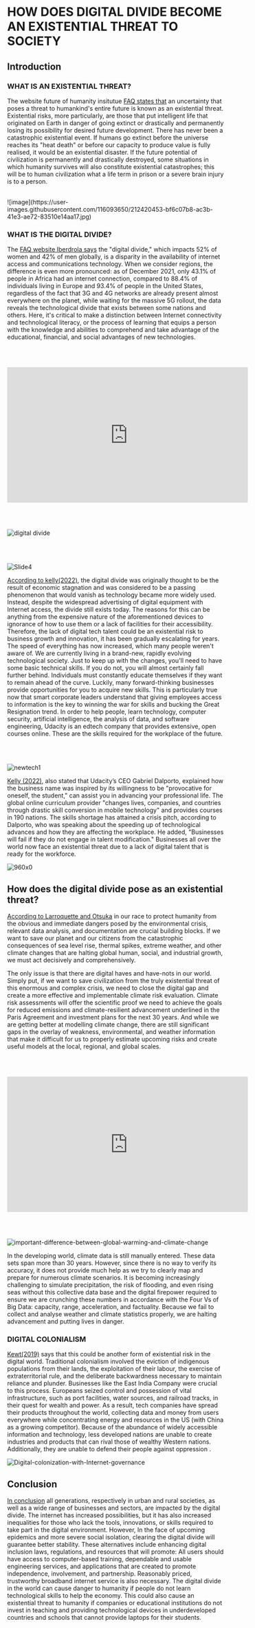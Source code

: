 # HOW DOES DIGITAL DIVIDE BECOME AN EXISTENTIAL THREAT TO SOCIETY

## Introduction
### WHAT IS AN EXISTENTIAL THREAT?

The website future of humanity insitutue [FAQ states that](https://existential-risk.org/faq) an uncertainty that poses a threat to humankind's entire future is known as an existential threat. Existential risks, more particularly, are those that put intelligent life that originated on Earth in danger of going extinct or drastically and permanently losing its possibility for desired future development. There has never been a catastrophic existential event. If humans go extinct before the universe reaches its "heat death" or before our capacity to produce value is fully realised, it would be an existential disaster. If the future potential of civilization is permanently and drastically destroyed, some situations in which humanity survives will also constitute existential catastrophes; this will be to human civilization what a life term in prison or a severe brain injury is to a person.

<br>
![image](https://user-images.githubusercontent.com/116093650/212420453-bf6c07b8-ac3b-41e3-ae72-83510e14aa17.jpg)
<br>

### WHAT IS THE DIGITAL DIVIDE?

The [FAQ website Iberdrola says](https://www.iberdrola.com/social-commitment/what-is-digital-divide) the "digital divide," which impacts 52% of women and 42% of men globally, is a disparity in the availability of internet access and communications technology. When we consider regions, the difference is even more pronounced: as of December 2021, only 43.1% of people in Africa had an internet connection, compared to 88.4% of individuals living in Europe and 93.4% of people in the United States, regardless of the fact that 3G and 4G networks are already present almost everywhere on the planet, while waiting for the massive 5G rollout, the data reveals the technological divide that exists between some nations and others. Here, it's critical to make a distinction between Internet connectivity and technological literacy, or the process of learning that equips a person with the knowledge and abilities to comprehend and take advantage of the educational, financial, and social advantages of new technologies.

<br><br>

<iframe width="560" height="315" src="https://www.youtube.com/embed/YDHpDBCpUTI" title="YouTube video player" frameborder="0" allow="accelerometer; autoplay; clipboard-write; encrypted-media; gyroscope; picture-in-picture; web-share" allowfullscreen></iframe>

<br><br>

![digital divide ](https://user-images.githubusercontent.com/116093650/212422888-88510260-502f-4631-8ed4-23fcb96e9d90.svg) 

<br><br>

![Slide4](https://user-images.githubusercontent.com/116093650/212422963-26e42141-f699-4b3b-844f-bf8edb40b21c.jpeg) 

[According to kelly(2022)](https://www.forbes.com/sites/jackkelly/2022/03/02/the-lack-of-digital-tech-talent-is-an-existential-threat-to-business-growth-and-innovation/?sh=1ea475927628), the digital divide was originally thought to be the result of economic stagnation and was considered to be a passing phenomenon that would vanish as technology became more widely used. Instead, despite the widespread advertising of digital equipment with Internet access, the divide still exists today. The reasons for this can be anything from the expensive nature of the aforementioned devices to ignorance of how to use them or a lack of facilities for their accessibility. Therefore, the lack of digital tech talent could be an existential risk to business growth and innovation, it has been gradually escalating for years. The speed of everything has now increased, which many people weren't aware of. We are currently living in a brand-new, rapidly evolving technological society. Just to keep up with the changes, you'll need to have some basic technical skills. If you do not, you will almost certainly fall further behind. Individuals must constantly educate themselves if they want to remain ahead of the curve. Luckily, many forward-thinking businesses provide opportunities for you to acquire new skills. This is particularly true now that smart corporate leaders understand that giving employees access to information is the key to winning the war for skills and bucking the Great Resignation trend. In order to help people, learn technology, computer security, artificial intelligence, the analysis of data, and software engineering, Udacity is an edtech company that provides extensive, open courses online. These are the skills required for the workplace of the future. 

<br><br> 

![newtech1](https://user-images.githubusercontent.com/116093650/212425376-501102cb-b921-45ad-82b7-67e148881c1e.jpg) 

[Kelly (2022)](https://www.forbes.com/sites/jackkelly/2022/03/02/the-lack-of-digital-tech-talent-is-an-existential-threat-to-business-growth-and-innovation/?sh=1ea475927628), also stated that Udacity’s CEO Gabriel Dalporto, explained how the business name was inspired by its willingness to be "provocative for oneself, the student," can assist you in advancing your professional life. The global online curriculum provider "changes lives, companies, and countries through drastic skill conversion in mobile technology" and provides courses in 190 nations. The skills shortage has attained a crisis pitch, according to Dalporto, who was speaking about the speeding up of technological advances and how they are affecting the workplace. He added, "Businesses will fail if they do not engage in talent modification." Businesses all over the world now face an existential threat due to a lack of digital talent that is ready for the workforce.

![960x0](https://user-images.githubusercontent.com/116093650/212432739-cfd34293-6500-42f9-9daa-2c2209731ed2.jpg)

## How does the digital divide pose as an existential threat?

[According to Larroquette and Otsuka](https://www.adaptation-undp.org/bridging-digital-divide-will-save-our-planet) in our race to protect humanity from the obvious and immediate dangers posed by the environmental crisis, relevant data analysis, and documentation are crucial building blocks. If we want to save our planet and our citizens from the catastrophic consequences of sea level rise, thermal spikes, extreme weather, and other climate changes that are halting global human, social, and industrial growth, we must act decisively and comprehensively. 

The only issue is that there are digital haves and have-nots in our world. Simply put, if we want to save civilization from the truly existential threat of this enormous and complex crisis, we need to close the digital gap and create a more effective and implementable climate risk evaluation. Climate risk assessments will offer the scientific proof we need to achieve the goals for reduced emissions and climate-resilient advancement underlined in the Paris Agreement and investment plans for the next 30 years. And while we are getting better at modelling climate change, there are still significant gaps in the overlay of weakness, environmental, and weather information that make it difficult for us to properly estimate upcoming risks and create useful models at the local, regional, and global scales.

<br><br>

<iframe width="560" height="315" src="https://www.youtube.com/embed/M2rNRevynQk" title="YouTube video player" frameborder="0" allow="accelerometer; autoplay; clipboard-write; encrypted-media; gyroscope; picture-in-picture; web-share" allowfullscreen></iframe>

<br><br>

![important-difference-between-global-warming-and-climate-change](https://user-images.githubusercontent.com/116093650/212433036-3affa6c7-8655-4af4-8ad0-7b43200dae23.jpg) 

In the developing world, climate data is still manually entered. These data sets span more than 30 years. However, since there is no way to verify its accuracy, it does not provide much help as we try to clearly map and prepare for numerous climate scenarios. It is becoming increasingly challenging to simulate precipitation, the risk of flooding, and even rising seas without this collective data base and the digital firepower required to ensure we are crunching these numbers in accordance with the Four Vs of Big Data: capacity, range, acceleration, and factuality. Because we fail to collect and analyse weather and climate statistics properly, we are halting advancement and putting lives in danger.
 
### DIGITAL COLONIALISM

[Kewt(2019)](https://www.aljazeera.com/opinions/2019/3/13/digital-colonialism-is-threatening-the-global-south) says that this could be another form of existential risk in the digital world. Traditional colonialism involved the eviction of indigenous populations from their lands, the exploitation of their labour, the exercise of extraterritorial rule, and the deliberate backwardness necessary to maintain reliance and plunder. Businesses like the East India Company were crucial to this process. Europeans seized control and possession of vital infrastructure, such as port facilities, water sources, and railroad tracks, in their quest for wealth and power. As a result, tech companies have spread their products throughout the world, collecting data and money from users everywhere while concentrating energy and resources in the US (with China as a growing competitor). Because of the abundance of widely accessible information and technology, less developed nations are unable to create industries and products that can rival those of wealthy Western nations. Additionally, they are unable to defend their people against oppression .

![Digital-colonization-with-Internet-governance](https://user-images.githubusercontent.com/116093650/212434340-8c00522f-3968-4fad-9d36-88421daef5fa.png)

## Conclusion

[In conclusion](https://www.plymouth.ac.uk/discover/how-can-breaking-the-digital-divide-improve-the-health-and-wellbeing-of-older-people) all generations, respectively in urban and rural societies, as well as a wide range of businesses and sectors, are impacted by the digital divide. The internet has increased possibilities, but it has also increased inequalities for those who lack the tools, innovations, or skills required to take part in the digital environment. However, In the face of upcoming epidemics and more severe social isolation, clearing the digital divide will guarantee better stability. These alternatives include enhancing digital inclusion laws, regulations, and resources that will promote: All users should have access to computer-based training, dependable and usable engineering services, and applications that are created to promote independence, involvement, and partnership. Reasonably priced, trustworthy broadband internet service is also necessary.
The digital divide in the world can cause danger to humanity if people do not learn technological skills to help the economy. This could also cause an existential threat to humanity if companies or educational institutions do not invest in teaching and providing technological devices in underdeveloped countries and schools that cannot provide laptops for their students.











